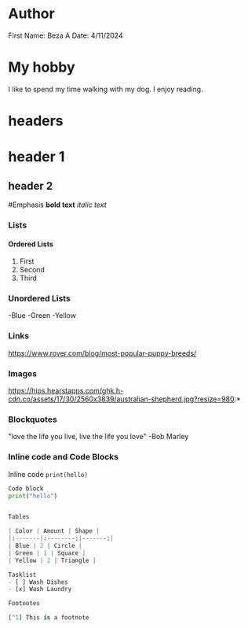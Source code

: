 # Author
First Name: Beza A
Date: 4/11/2024

# My hobby
I like to spend my time walking with my dog. I enjoy reading. 

# headers
# header 1
## header 2

#Emphasis
**bold text**
*italic text*

### Lists
#### Ordered Lists
1. First
2. Second
3. Third

### Unordered Lists
-Blue
-Green
-Yellow

### Links
https://www.rover.com/blog/most-popular-puppy-breeds/

### Images
https://hips.hearstapps.com/ghk.h-cdn.co/assets/17/30/2560x3839/australian-shepherd.jpg?resize=980:*

### Blockquotes
"love the life you live, live the life you love" -Bob Marley

### Inline code and Code Blocks
Inline code 
`print(hello)`
```python
Code block
print("hello")


Tables

| Color | Amount | Shape |
|:-------|:--------:|-------:|
| Blue | 2 | Circle |
| Green | 1 | Square |
| Yellow | 2 | Triangle |

Tasklist
- [ ] Wash Dishes
- [x] Wash Laundry

Footnotes

[^1] This is a footnote





